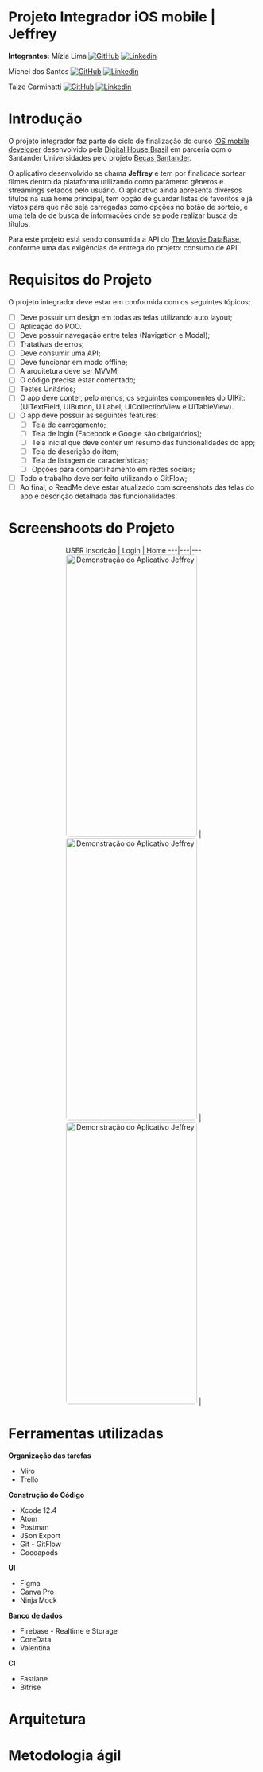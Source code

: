 <!-- Images Badges -->
[swift-image]: https://img.shields.io/badge/Swift-5.2-orange.svg?style=flat
[xcode-image]: https://img.shields.io/badge/xcode-11.3-orange
[cocoapods-image]: https://img.shields.io/badge/CocoaPods-1.10-orange

<!-- URLs -->
[santander-mobile-coders-url]: https://www.becas-santander.com/pt/program/santander-coders-mobile-2020
[digital-house-url]: https://www.digitalhouse.com/br/
[curso-ios-url]: https://www.digitalhouse.com/br/curso/desenvolvimento-mobile-ios
[tmdb-api-url]: https://www.themoviedb.org/documentation/api

# Projeto Integrador iOS mobile | Jeffrey

**Integrantes:**
Mízia Lima 
[![GitHub](https://img.shields.io/badge/GitHub-100000?style=for-the-badge&logo=github&logoColor=white)](https://github.com/miziaalmeida)
[![Linkedin](https://img.shields.io/badge/LinkedIn-0077B5?style=for-the-badge&logo=linkedin&logoColor=white) ](https://www.linkedin.com/in/miziasalima) 

Michel dos Santos
[![GitHub](https://img.shields.io/badge/GitHub-100000?style=for-the-badge&logo=github&logoColor=white)](https://github.com/michelldossantos)
[![Linkedin](https://img.shields.io/badge/LinkedIn-0077B5?style=for-the-badge&logo=linkedin&logoColor=white) ](https://www.linkedin.com/in/michellsantoos/) 

Taize Carminatti
[![GitHub](https://img.shields.io/badge/GitHub-100000?style=for-the-badge&logo=github&logoColor=white)](https://github.com/taizecarminatti)
[![Linkedin](https://img.shields.io/badge/LinkedIn-0077B5?style=for-the-badge&logo=linkedin&logoColor=white) ](https://www.linkedin.com/in/taize-s-s-carminatti-a5542a138/) 

# Introdução

O projeto integrador faz parte do ciclo de finalização do curso [iOS mobile developer][curso-ios-url] desenvolvido pela [Digital House Brasil][digital-house-url] em parceria com o Santander Universidades pelo projeto [Becas Santander][santander-mobile-coders-url]. 

O aplicativo desenvolvido se chama **Jeffrey** e tem por finalidade sortear filmes dentro da plataforma utilizando como parâmetro gêneros e streamings setados pelo usuário. O aplicativo ainda apresenta diversos títulos na sua home principal, tem opção de guardar listas de favoritos e já vistos para que não seja carregadas como opções no botão de sorteio, e uma tela de de busca de informações onde se pode realizar busca de títulos.

Para este projeto está sendo consumida a API do [The Movie DataBase][tmdb-api-url], conforme uma das exigências de entrega do projeto: consumo de API.

# Requisitos do Projeto

O projeto integrador deve estar em conformida com os seguintes tópicos;

- [ ] Deve possuir um design em todas as telas utilizando auto layout;
-  [ ] Aplicação do POO.
- [ ] Deve possuir navegação entre telas (Navigation e Modal);
- [ ] Tratativas de erros;
- [ ] Deve consumir uma API;
- [ ] Deve funcionar em modo offline;
- [ ] A arquitetura deve ser MVVM;
- [ ] O código precisa estar comentado;
- [ ] Testes Unitários;
-  [ ] O app deve conter, pelo menos, os seguintes componentes do UIKit: (UITextField, 
UIButton, UILabel, UICollectionView e UITableView).
-  [ ] O app deve possuir as seguintes features:
    - [ ] Tela de carregamento;
    - [ ] Tela de login (Facebook e Google são obrigatórios);
    - [ ] Tela inicial que deve conter um resumo das funcionalidades do app;
    - [ ] Tela de descrição do item;
    - [ ] Tela de listagem de características;
    - [ ] Opções para compartilhamento em redes sociais;
-  [ ] Todo o trabalho deve ser feito utilizando o GitFlow;
- [ ] Ao final, o ReadMe deve estar atualizado com screenshots das telas do app e descrição detalhada das funcionalidades.

# Screenshoots do Projeto
<div align="center">
USER
Inscrição | Login | Home 
---|---|---
<img width="264" style="border-radius: 5px" height="568" alt="Demonstração do Aplicativo Jeffrey" src="https://user-images.githubusercontent.com/60993267/107271162-9bcce800-6a2a-11eb-9091-5302a46f5e1d.gif"> |<img width="264" style="border-radius: 5px" height="568" alt="Demonstração do Aplicativo Jeffrey" src="https://user-images.githubusercontent.com/60993267/107270388-a5a21b80-6a29-11eb-9299-09faa7dba074.gif"> | <img width="264" style="border-radius: 5px" height="568" alt="Demonstração do Aplicativo Jeffrey" src="https://user-images.githubusercontent.com/60993267/107271600-3c230c80-6a2b-11eb-9a5d-7820915cdf98.gif"> |

</div>

# Ferramentas utilizadas

**Organização das tarefas**
- Miro
- Trello

**Construção do Código**
- Xcode 12.4
- Atom
- Postman
- JSon Export
- Git - GitFlow
- Cocoapods

**UI**
- Figma
- Canva Pro
- Ninja Mock

**Banco de dados**
- Firebase - Realtime e Storage
- CoreData
- Valentina

**CI**
- Fastlane
- Bitrise

# Arquitetura


# Metodologia ágil

